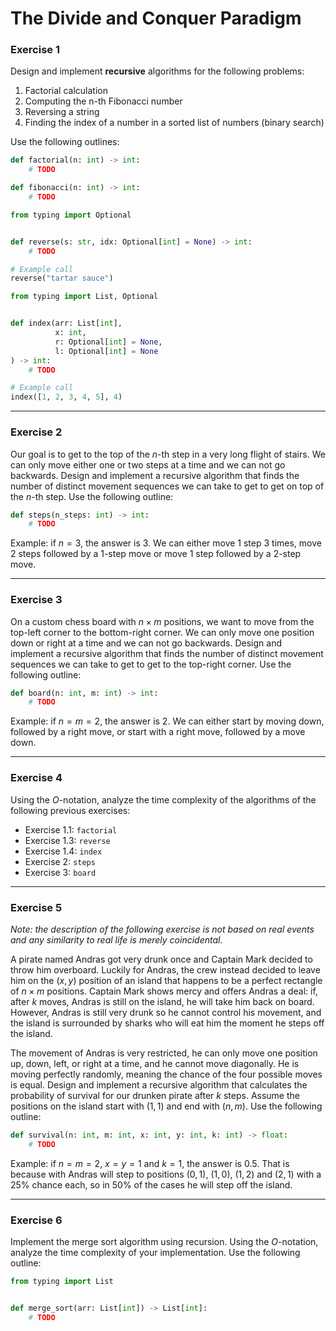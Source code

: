 # The Divide and Conquer Paradigm

### Exercise 1

Design and implement **recursive** algorithms for the following problems:
1. Factorial calculation
2. Computing the n-th Fibonacci number
3. Reversing a string
4. Finding the index of a number in a sorted list of numbers (binary search)

Use the following outlines:

```py
def factorial(n: int) -> int:
    # TODO
```

```py
def fibonacci(n: int) -> int:
    # TODO
```

```py
from typing import Optional


def reverse(s: str, idx: Optional[int] = None) -> int:
    # TODO

# Example call
reverse("tartar sauce")
```

```py
from typing import List, Optional


def index(arr: List[int],
          x: int,
          r: Optional[int] = None,
          l: Optional[int] = None
) -> int:
    # TODO

# Example call
index([1, 2, 3, 4, 5], 4)
```

---

### Exercise 2

Our goal is to get to the top of the $n$-th step in a very long flight of stairs. We can only move either one or two steps at a time and we can not go backwards. Design and implement a recursive algorithm that finds the number of distinct movement sequences we can take to get to get on top of the $n$-th step. Use the following outline:

```py
def steps(n_steps: int) -> int:
    # TODO
```

Example: if $n=3$, the answer is 3. We can either move 1 step 3 times, move 2 steps followed by a 1-step move or move 1 step followed by a 2-step move.

---

### Exercise 3

On a custom chess board with $n \times m$ positions, we want to move from the top-left corner to the bottom-right corner. We can only move one position down or right at a time and we can not go backwards. Design and implement a recursive algorithm that finds the number of distinct movement sequences we can take to get to get to the top-right corner. Use the following outline:

```py
def board(n: int, m: int) -> int:
    # TODO
```

Example: if $n=m=2$, the answer is 2. We can either start by moving down, followed by a right move, or start with a right move, followed by a move down.

---

### Exercise 4

Using the $O$-notation, analyze the time complexity of the algorithms of the following previous exercises:

- Exercise 1.1: `factorial`
- Exercise 1.3: `reverse`
- Exercise 1.4: `index`
- Exercise 2: `steps`
- Exercise 3: `board`

---

### Exercise 5

*Note: the description of the following exercise is not based on real events and any similarity to real life is merely coincidental.*

A pirate named Andras got very drunk once and Captain Mark decided to throw him overboard. Luckily for Andras, the crew instead decided to leave him on the $(x, y)$ position of an island that happens to be a perfect rectangle of $n \times m$ positions. Captain Mark shows mercy and offers Andras a deal: if, after $k$ moves, Andras is still on the island, he will take him back on board. However, Andras is still very drunk so he cannot control his movement, and the island is surrounded by sharks who will eat him the moment he steps off the island.

The movement of Andras is very restricted, he can only move one position up, down, left, or right at a time, and he cannot move diagonally. He is moving perfectly randomly, meaning the chance of the four possible moves is equal. Design and implement a recursive algorithm that calculates the probability of survival for our drunken pirate after $k$ steps. Assume the positions on the island start with $(1, 1)$ and end with $(n, m)$. Use the following outline:

```py
def survival(n: int, m: int, x: int, y: int, k: int) -> float:
    # TODO
```

Example: if $n=m=2$, $x=y=1$ and $k=1$, the answer is 0.5. That is because with Andras will step to positions $(0, 1)$, $(1, 0)$, $(1, 2)$ and $(2, 1)$ with a 25% chance each, so in 50% of the cases he will step off the island.

---

### Exercise 6

Implement the merge sort algorithm using recursion. Using the $O$-notation, analyze the time complexity of your implementation. Use the following outline:

```py
from typing import List


def merge_sort(arr: List[int]) -> List[int]:
    # TODO
```
